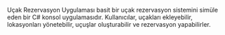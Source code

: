 Uçak Rezervasyon Uygulaması basit bir uçak rezervasyon sistemini simüle eden bir C# konsol uygulamasıdır. Kullanıcılar, uçakları ekleyebilir, lokasyonları yönetebilir, uçuşlar oluşturabilir ve rezervasyon yapabilirler.
